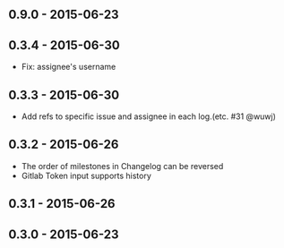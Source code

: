 ## 0.9.0 - 2015-06-23

## 0.3.4 - 2015-06-30
- Fix: assignee's username

## 0.3.3 - 2015-06-30
- Add refs to specific issue and assignee in each log.(etc. #31 @wuwj)

## 0.3.2 - 2015-06-26
- The order of milestones in Changelog can be reversed
- Gitlab Token input supports history

## 0.3.1 - 2015-06-26

## 0.3.0 - 2015-06-23